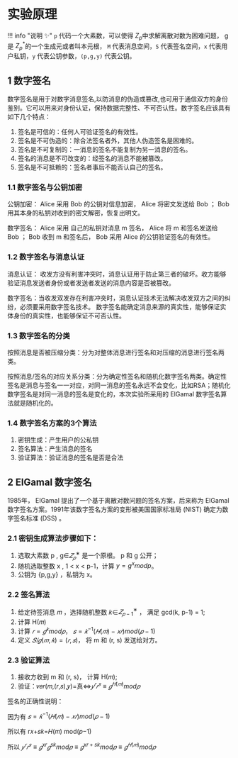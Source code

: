 # 实验原理

!!! info "说明 :sparkles:"
    `p` 代码一个大素数，可以使得 $Z_p$中求解离散对数为困难问题， g 是 $Z^*_p$的一个生成元或者叫本元根， `M` 代表消息空间，`S` 代表签名空间，`x` 代表用户私钥，`y` 代表公钥参数，`(p,g,y)` 代表公钥。

## 1 数字签名

数字签名是用于对数字消息签名,以防消息的伪造或篡改,也可用于通信双方的身份鉴别。它可以用来对身份认证，保持数据完整性、不可否认性。数字签名应该具有如下几个特点：

1. 签名是可信的：任何人可验证签名的有效性。
2. 签名是不可伪造的：除合法签名者外，其他人伪造签名是困难的。
3. 签名是不可复制的：一消息的签名不能复制为另一消息的签名。
4. 签名的消息是不可改变的：经签名的消息不能被篡改。
5. 签名是不可抵赖的：签名者事后不能否认自己的签名。

### 1.1 数字签名与公钥加密

公钥加密：
Alice 采用 Bob 的公钥对信息加密， Alice 将密文发送给 Bob ； Bob 用其本身的私钥对收到的密文解密，恢复出明文。

数字签名：
Alice 采用 自己的私钥对消息 m 签名， Alice 将 m 和签名发送给 Bob ； Bob 收到 m 和签名后， Bob 采用 Alice 的公钥验证签名的有效性。

### 1.2 数字签名与消息认证

消息认证：
收发方没有利害冲突时，消息认证用于防止第三者的破坏。收方能够验证消息发送者身份或者发送者发送的消息内容是否被篡改。

数字签名：当收发双发存在利害冲突时，消息认证技术无法解决收发双方之间的纠纷，必须要采用数字签名技术。 数字签名能确定消息来源的真实性，能够保证实体身份的真实性，也能够保证不可否认性。

### 1.3 数字签名的分类

按照消息是否被压缩分类：分为对整体消息进行签名和对压缩的消息进行签名两类。

按照消息/签名的对应关系分类：分为确定性签名和随机化数字签名两类。确定性签名是消息与签名一一对应，对同一消息的签名永远不会变化，比如RSA；随机化数字签名是对同一消息的签名是变化的，本次实验所采用的 ElGamal 数字签名算法就是随机化的。

### 1.4 数字签名方案的3个算法

1. 密钥生成：产生用户的公私钥
2. 签名算法：产生消息的签名
3. 验证算法：验证消息的签名是否是合法

## 2 ElGamal 数字签名

1985年， EIGamal 提出了一个基于离散对数问题的签名方案，后来称为 ElGamal 数字签名方案。1991年该数字签名方案的变形被美国国家标准局 (NIST) 确定为数字签名标准 (DSS) 。

### 2.1 密钥生成算法步骤如下：

1. 选取大素数 p , g∈$𝑍_𝑝^∗$ 是一个原根。 p 和 g 公开； 
2. 随机选取整数 x , 1 < x < p-1，计算 $y =  g^x mod p$。 
3. 公钥为 {p,g,y} ，私钥为 x。  

### 2.2 签名算法

1. 给定待签消息 𝑚 ，选择随机整数 𝑘∈$𝑍_{𝑝−1}^∗$ ， 满足 gcd(k, p-1) = 1;
2. 计算 H(𝑚)
3. 计算 $𝑟=𝑔^𝑘  mod ⁡𝑝$， $𝑠=𝑘^{−1} (𝐻(𝑚)−𝑥𝑟)mod⁡ (𝑝−1)$
4. 定义 $𝑆𝑖𝑔(𝑚,𝑘)=(𝑟,𝑠)$， 将 m 和 (r, s) 发送给对方。

### 2.3 验证算法

1. 接收方收到 m 和 (r, s)， 计算 H(𝑚);
2. 验证：𝑣𝑒𝑟(𝑚,(𝑟,𝑠),𝑦)=真⇔$𝑦^𝑟 𝑟^𝑠≡𝑔^{𝐻(𝑚)}  mod⁡ 𝑝$

签名的正确性说明：

因为有 $𝑠=𝑘^{−1} (𝐻(𝑚)−𝑥𝑟)mod⁡(𝑝−1)$

所以有 r𝑥+𝑠𝑘=𝐻(𝑚) mod⁡(𝑝−1)

所以 $𝑦^𝑟 𝑟^𝑠≡𝑔^{xr} 𝑔^{sk} mod⁡𝑝 ≡𝑔^{xr+sk}mod⁡𝑝≡𝑔^{𝐻(𝑚)}  mod⁡𝑝$


